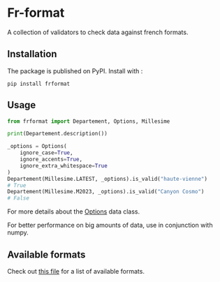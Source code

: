 # Fr-format

A collection of validators to check data against french formats.

## Installation

The package is published on PyPI. Install with :

`pip install frformat`

## Usage 

```python
from frformat import Departement, Options, Millesime

print(Departement.description())

_options = Options(
    ignore_case=True,
    ignore_accents=True,
    ignore_extra_whitespace=True
)
Departement(Millesime.LATEST, _options).is_valid("haute-vienne")
# True
Departement(Millesime.M2023, _options).is_valid("Canyon Cosmo")
# False
```
For more details about the [Options](./src/frformat/options.py) data class.

For better performance on big amounts of data, use in conjunction with numpy.

## Available formats

Check out [this file](./docs/formats.md) for a list of available formats.
